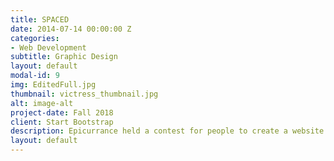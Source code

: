 ```yaml
---
title: SPACED
date: 2014-07-14 00:00:00 Z
categories:
- Web Development
subtitle: Graphic Design
layout: default
modal-id: 9
img: EditedFull.jpg
thumbnail: victress_thumbnail.jpg
alt: image-alt
project-date: Fall 2018
client: Start Bootstrap
description: Epicurrance held a contest for people to create a website and logo for the fictional company, SPACED. A space travel company that aims to send people to space and back, safely. The goal of the site is to encourage users to buy tickets to the moon and other space excursions. To view the prototype click <a href="https://invis.io/37HJPPKWFVU#/293701925_Main_Page" target="_blank">here</a>
layout: default
---
```

